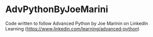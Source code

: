 # AdvPythonByJoeMarini
Code written to follow Advanced Python by Joe Marinin on LinkedIn Learning (https://www.linkedin.com/learning/advanced-python)
